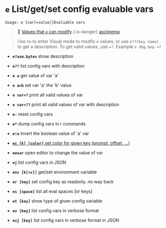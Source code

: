 <!-- TITLE: e -->

#  **`e`** List/get/set config evaluable vars


```text
Usage: e [var[=value]]Evaluable vars
```


> 🚀 [Values that `e` can modify](/options/e/Values-that-e-can-modify) {.is-danger} [asciinema](https://asciinema.org/a/AEden7PwhG0w3gcgvhB5qnEg7)

> Use `Ve` to enter Visual mode to modify `e` values, or use `e??[key name]` to get a description. To get valid values, use `=?`. Example `e dbg.bep =?`

- **`e?asm.bytes`** show description
- **`e??`** list config vars with description
- **`e a`** get value of var 'a'
- **`e a=b`** set var 'a' the 'b' value
- **`e var=?`** print all valid values of var
- **`e var=??`** print all valid values of var with description
- **`e-`** reset config vars
- **`e*`** dump config vars in r commands
- **`e!a`** invert the boolean value of 'a' var

- [ **`ec [k] [color]`** set color for given key (prompt, offset, ...)](/options/e/ec)

- **`eevar`** open editor to change the value of var
- **`ej`** list config vars in JSON
- **`env [k[=v]]`** get/set environment variable
- **`er [key]`** set config key as readonly. no way back
- **`es [space]`** list all eval spaces [or keys]
- **`et [key]`** show type of given config variable
- **`ev [key]`** list config vars in verbose format
- **`evj [key]`** list config vars in verbose format in JSON

<p hidden>e!a eevar ej env er es et ev evj</p>